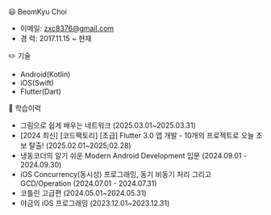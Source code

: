 😃 BeomKyu Choi
  - 이메일: zxc8376@gmail.com
  - 경   력: 2017.11.15 ~ 현재

✏️ 기술
 - Android(Kotlin)
 - iOS(Swift)
 - Flutter(Dart)

📖 학습이력
 - 그림으로 쉽게 배우는 네트워크 (2025.03.01~2025.03.31)
 - [2024 최신] [코드팩토리] [초급] Flutter 3.0 앱 개발 - 10개의 프로젝트로 오늘 초보 탈출! (2025.02.01~2025;02.28)
 - 냉동코더의 알기 쉬운 Modern Android Development 입문 (2024.09.01 - 2024.09.30)
 - iOS Concurrency(동시성) 프로그래밍, 동기 비동기 처리 그리고 GCD/Operation (2024.07.01 - 2024.07.31)
 - 코틀린 고급편 (2024.05.01~2024.05.31)
 - 야금의 iOS 프로그래밍 (2023.12.01~2023.12.31)

